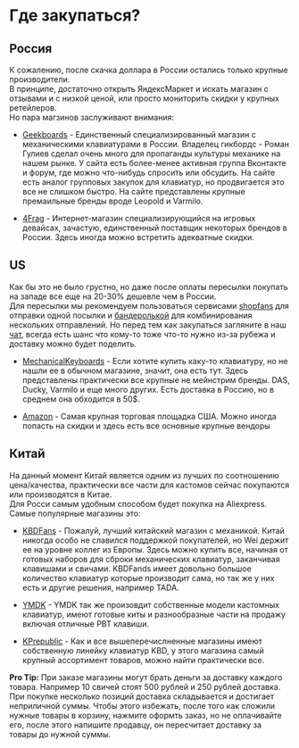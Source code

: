 # Где закупаться?

## Россия
К сожалению, после скачка доллара в России остались только крупные производители.  
В принципе, достаточно открыть ЯндексМаркет и искать магазин с отзывами и с низкой ценой, или просто мониторить скидки у крупных ретейлеров.  
Но пара магзинов заслуживают внимания:

* [Geekboards](https://geekboards.ru/) - Единственный специализированный магазин с механическими клавиатурами в России. Владелец гикбордс - Роман Гулиев сделал очень много для пропаганды культуры механике на нашем рынке. У сайта есть более-менее активная группа Вконтакте и форум, где можно что-нибудь спросить или обсудить. На сайте есть аналог групповых закупок для клавиатур, но продвигается это все не слишком быстро. На сайте представлены крупные премаильные бренды вроде Leopold и Varmilo.
  
* [4Frag](https://4frag.ru/igrovye-klaviatury-96/) - Интернет-магазин специализирующийся на игровых девайсах, зачастую, единственный поставщик некоторых брендов в России. Здесь иногда можно встретить адекватные скидки.

## US
Как бы это не было грустно, но даже после оплаты пересылки покупать на западе все еще на 20-30% дешевле чем в России.  
Для пересылки мы рекомендуем пользоваться сервисами [shopfans](https://shopfans.com/) для отправки одной посылки и [бандеролькой](https://qwintry.com/ru) для комбинирования нескольких отправлений. Но перед тем как закупаться загляните в наш [чат](), всегда есть шанс что кому-то тоже что-то нужно из-за рубежа и доставку можно будет поделить.

* [MechanicalKeyboards](https://mechanicalkeyboards.com/) - Если хотите купить каку-то клавиатуру, но не нашли ее в обычном магазине, значит, она есть тут. Здесь представлены практически все крупные не мейнстрим бренды. DAS, Ducky, Varmilo и еще много других. Есть доставка в Россию, но в среднем она обходится в 50$.  

* [Amazon](https://www.amazon.com/) - Самая крупная торговая площадка США. Можно иногда попасть на скидки и здесь есть все основные крупные вендоры

## Китай
На данный момент Китай является одним из лучших по соотношению цена/качества, практически все части для кастомов сейчас покупаются или производятся в Китае.  
Для Росси самым удобным способом будет покупка на Aliexpress.  
Самые популярные магазины это:  

* [KBDFans](https://kbdfans.aliexpress.com/store/2230037) - Пожалуй, лучший китайский магазин с механикой. Китай никогда особо не славился поддержкой покупателей, но Wei держит ее на уровне коллег из Европы. Здесь можно купить все, начиная от готовых наборов для сброки механических клавиатур, заканчивая клавишами и свичами. KBDFands имеет довольно большое количество клавиатур которые производит сама, но так же у них есть и другие решения, например TADA.

* [YMDK](https://www.aliexpress.com/store/429151) - YMDK так же произовдит собственные модели кастомных клавиатур, имеют готовые киты и разнообразные части на продажу включая отличные PBT клавиши.

* [KPrepublic](https://kprepublic.ru.aliexpress.com/store/3034003) - Как и все вышеперечислненные магазины имеют собственную линейку клавиатур KBD, у этого магазина самый крупный ассортимент товаров, можно найти практически все.

**Pro Tip:** При заказе магазины могут брать деньги за доставку каждого товара. Например 10 свичей стоят 500 рублей и 250 рублей доставка. При покупке несколько позиций доставка складывается и достигает неприличной суммы. Чтобы этого избежать, после того как сложили нужные товары в корзину, нажмите оформть заказ, но не оплачивайте его, после этого напишите продавцу, он пересчитает доставку за товары до нужной суммы.